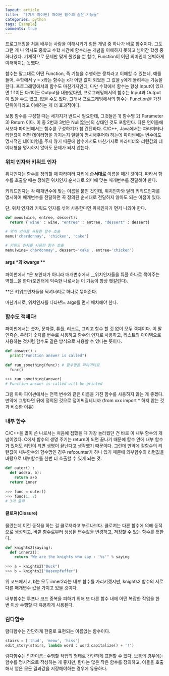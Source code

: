 ```yaml
---
layout: article
title:  "[기초 파이썬] 파이썬 함수의 숨은 기능들"
categories: python
tags: [sample]
comments: true
---
```


프로그래밍을 처음 배우는 사람을 이해시키기 힘든 개념 중 하나가 바로 함수이다. 그도 그런 게 나 역시도 중학교 수학 시간에 함수라는 개념을 이해하지 못하고 넘어간 학생 중 하나였다. 기계적으로 문제만 맞게 풀었을 뿐 함수, Function이 어떤 의미인지 완벽하게 이해하지는 못했다.  

함수는 말그대로 어떤 Function, 즉 기능을 수행하는 뭉치라고 이해할 수 있는데, 예를 들어, 수학에서 y = x라는 함수는 x가 어떤 값이 되었든 그 값을 y에게 돌려주는 기능을 한다. 프로그래밍에서의 함수도 마찬가지인데, 다만 수학에서 함수는 항상 Input이 있으면 1:1이든 다:1이든 Output을 내놓았다면, 프로그래밍에서의 함수는 Input과 Output이 있을 수도 있고, 없을 수도 있다. 그래서 프로그래밍에서의 함수는 Function을 가진 단위이다라고 이해하는 게 더 효과적이다.  

보통 함수를 구성할 때는 세가지가 반드시 필요한데, 그것들은 1) 함수명 2) Parameter 3) Return 이다. 이 중 2번과 3번은 Null(없는)의 상태인 것도 포함한다. 다른 언어들에서보다 파이썬에서는 함수를 구성하기가 참 간단하다. C/C++, Java에서는 파라미터나 리턴값이 어떤 데이터형을 가지는지 일일이 명시해주어야 하는데 파이썬에는 변수에도 명시적인 데이터형을 주지 않기 때문에 함수에서도 마찬가지로 파라미터와 리턴값의 데이터형을 명시하지 않아도 문제가 되지 않는다.  


### 위치 인자와 키워드 인자
위치인자는 함수를 정의할 때 파라미터 자리에 __순서대로__ 이름을 매긴 것이다. 따라서 함수를 호출할 때는 정해진 위치인자 순서대로 의미에 맞는 매개변수를 전달해야 한다.  

키워드인자는 각  매개변수에 맞는 이름을 붙인 것인데, 위치인자와 달리 키워드인자를 명시하여 매개변수를 전달하면 꼭 정의된 순서대로 전달하지 않아도 되는 이점이 있다.  

단, 위치 인자와 키워드 인자를 섞어 사용한다면 위치인자가 먼저 나와야 한다.  

~~~python
def menu(wine, entree, dessert):
  return {'wine' : wine, "entree" : entree, "dessert" : dessert}

# 위치 인자를 사용한 함수 호출
menu('chardonnay', 'chicken', 'cake')

# 키워드 인자를 사용한 함수 호출
menu(wine='chardonnay', dessert='cake', entree='chicken')
~~~

####  args \*과 kwargs \*\*
파이썬에서 *은 포인터가 아니라 매개변수에서 __위치인자들을 튜플 하나로 묶어주는 역할__을 한다(포인터에 익숙한 나로서는 이 기능이 항상 헷갈린다).  

**은 키워드인자들을 딕셔너리로 하나로 묶어준다.  

마찬가지로, 위치인자를 나타낸느 args를 먼저 배치해야 한다.  


### 함수도 객체다!
파이썬에서는 숫자, 문자열, 튜플, 리스트, 그리고 함수 할 것 없이 모두 객체이다. 이 말인즉슨, 우리가 숫자를 변수로 사용하고 함수의 인자로 사용하고, 리스트의 아이템으로 사용하는 것처럼 함수도 같은 방식으로 사용할 수 있다는 뜻이다. 

~~~python
def answer() :
  print("Function answer is called")
  
def run_something(func): # 함수명을 파라미터로
  func()
  
>>> run_something(answer)
# Function answer is called will be printed
~~~

그럼 아마  파이썬에서는 전역 변수와 같은 이름을 가진 함수를 사용하지 않는 게 좋겠다. 만약에 그렇다면 뒤에 정의된 것으로 덮어써질테니까 (from xxx import * 하지 않는 것과 비슷한 이유)

### 내부 함수
C/C++을 많이 쓴 나로서는 처음에 접했을 때 가장 놀라웠던 건 바로 이 내부 함수의 개념이었다. C에서 함수의 생명 주기는 return이 되면 끝나기 때문에 함수 안에 내부 함수가 있어도 리턴이 되면 생명이 끝난다고 생각했기 때문이다. 그런데 만약에 겉함수의 리턴값이 내부함수의 함수명인 경우 refcounter가 하나 있기 때문에 외부함수의 리턴값을 바탕으로 내부함수를 한번 더 호출할 수 있게 되는 것.

~~~python
def outer() :
  def add(a, b):
    return a+b
  return inner
  
>>> func = outer()
>>> func(1, 2)
# 3이 출력
~~~
#### 클로져(Closure)
몰랐는데 이런 동작을 하는 걸 클로져라고 부르나보다. 클로져는 다른 함수에 의해 동적으로 생성되고, 바깥 함수로부터 생성된 변수값을 변경하고, 저장할 수 있는 함수를 뜻한다.

~~~python
def knights2(saying):
  def inner2():
    return "We are the knights who say : '%s'" % saying
    
>>> a = knights2("Duck") 
>>> b = knights2("Hasenpfeffer")
~~~

위 코드에서 a, b는 모두 inner2라는 내부 함수를 가리키겠지만, knights2 함수의 서로 다른 매개변수 값을 가지고 있을 것이다.  

내부함수는 루프나 코드 중복을 피하기 위해 또 다른 함수 내에 어떤 복잡한 작업을 한 번 이상 수행할 때 유용하게 사용된다.

### 람다함수
람다함수는 간단하게 한줄로 표현되는 이름없는 함수이다.
~~~python
stairs = ['thud', 'meow', 'hiss']
edit_story(stairs, lambda word : word.capitalize() + '!')
~~~
람다함수는  인자이름 : 수행할 작업의 형태로 간단하게 표현할 수 있다. 보통의 경우에는 함수를 명시적으로 작성하는 게 좋지만, 람다는 많은 작은 함수를 정의하고, 이들을 호출해서 얻은 모든 결과값을 저장해야하는 경우에 유용하다.
